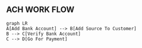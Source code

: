 

## ACH WORK FLOW

```mermaid
graph LR
A[Add Bank Account] --> B[Add Source To Customer]
B --> C[Verify Bank Account]
C --> D[Go For Payment]
